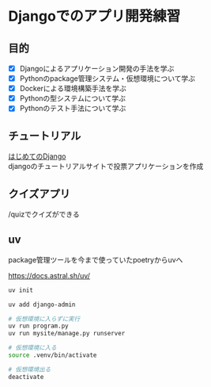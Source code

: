 # Djangoでのアプリ開発練習

## 目的
- [x] Djangoによるアプリケーション開発の手法を学ぶ
- [x] Pythonのpackage管理システム・仮想環境について学ぶ
- [x] Dockerによる環境構築手法を学ぶ
- [x] Pythonの型システムについて学ぶ
- [x] Pythonのテスト手法について学ぶ

## チュートリアル
[はじめてのDjango](https://docs.djangoproject.com/ja/5.0/intro/tutorial01/) </br>
djangoのチュートリアルサイトで投票アプリケーションを作成

## クイズアプリ
/quizでクイズができる

## uv
package管理ツールを今まで使っていたpoetryからuvへ

https://docs.astral.sh/uv/

```bash
uv init

uv add django-admin

# 仮想環境に入らずに実行
uv run program.py
uv run mysite/manage.py runserver

# 仮想環境に入る
source .venv/bin/activate

# 仮想環境出る
deactivate
```